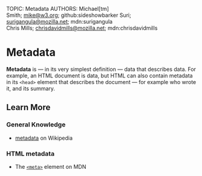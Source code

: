 TOPIC: Metadata
AUTHORS: Michael[tm] Smith; mike@w3.org; github:sideshowbarker
         Suri; surigangula@mozilla.net; mdn:surigangula
         Chris Mills; chrisdavidmills@mozilla.net; mdn:chrisdavidmills

# Metadata

**Metadata** is — in its very simplest definition — data that describes data. For example,
an HTML document is data, but HTML can also contain metadata in its `<head>` element that describes
the document — for example who wrote it, and its summary.

## Learn More

### General Knowledge

- [metadata](https://en.wikipedia.org/wiki/metadata) on Wikipedia

### HTML metadata

- The [`<meta>`](https://wiki.developer.mozilla.org/en-US/docs/Web/HTML/Element/meta) element on MDN
